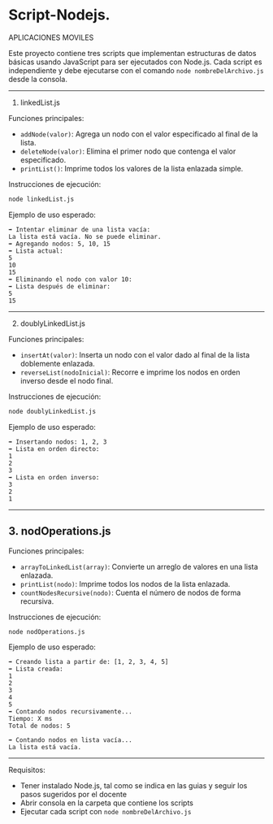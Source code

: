 # Script-Nodejs.
APLICACIONES MOVILES

Este proyecto contiene tres scripts que implementan estructuras de datos básicas usando JavaScript para ser ejecutados con Node.js. Cada script es independiente y debe ejecutarse con el comando `node nombreDelArchivo.js` desde la consola.

---

 1. linkedList.js

Funciones principales:
- `addNode(valor)`: Agrega un nodo con el valor especificado al final de la lista.
- `deleteNode(valor)`: Elimina el primer nodo que contenga el valor especificado.
- `printList()`: Imprime todos los valores de la lista enlazada simple.

Instrucciones de ejecución:
```bash
node linkedList.js
```

Ejemplo de uso esperado:
```
➡ Intentar eliminar de una lista vacía:
La lista está vacía. No se puede eliminar.
➡ Agregando nodos: 5, 10, 15
➡ Lista actual:
5
10
15
➡ Eliminando el nodo con valor 10:
➡ Lista después de eliminar:
5
15
```

---

2. doublyLinkedList.js

Funciones principales:
- `insertAt(valor)`: Inserta un nodo con el valor dado al final de la lista doblemente enlazada.
- `reverseList(nodoInicial)`: Recorre e imprime los nodos en orden inverso desde el nodo final.

Instrucciones de ejecución:
```bash
node doublyLinkedList.js
```

Ejemplo de uso esperado:
```
➡ Insertando nodos: 1, 2, 3
➡ Lista en orden directo:
1
2
3
➡ Lista en orden inverso:
3
2
1
```

---

## 3. nodOperations.js

Funciones principales:
- `arrayToLinkedList(array)`: Convierte un arreglo de valores en una lista enlazada.
- `printList(nodo)`: Imprime todos los nodos de la lista enlazada.
- `countNodesRecursive(nodo)`: Cuenta el número de nodos de forma recursiva.

Instrucciones de ejecución:
```bash
node nodOperations.js
```

Ejemplo de uso esperado:
```
➡ Creando lista a partir de: [1, 2, 3, 4, 5]
➡ Lista creada:
1
2
3
4
5
➡ Contando nodos recursivamente...
Tiempo: X ms
Total de nodos: 5

➡ Contando nodos en lista vacía...
La lista está vacía.
```

---

Requisitos:
- Tener instalado Node.js, tal como se indica en las guias y seguir los pasos sugeridos por el docente
- Abrir consola en la carpeta que contiene los scripts
- Ejecutar cada script con `node nombreDelArchivo.js`
